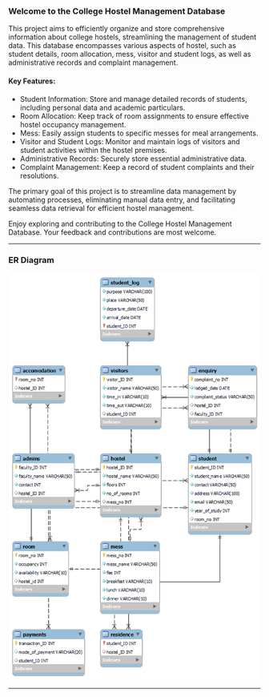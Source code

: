 
### Welcome to the College Hostel Management Database

This project aims to efficiently organize and store comprehensive information about college hostels, streamlining the management of student data. This database encompasses various aspects of hostel, such as student details, room allocation, mess, visitor and student logs, as well as administrative records and complaint management.

#### Key Features:

- Student Information: Store and manage detailed records of students, including personal data and academic particulars.
- Room Allocation: Keep track of room assignments to ensure effective hostel occupancy management.
- Mess: Easily assign students to specific messes for meal arrangements.
- Visitor and Student Logs: Monitor and maintain logs of visitors and student activities within the hostel premises.
- Administrative Records: Securely store essential administrative data.
- Complaint Management: Keep a record of student complaints and their resolutions.

The primary goal of this project is to streamline data management by automating processes, eliminating manual data entry, and facilitating seamless data retrieval for efficient hostel management.

Enjoy exploring and contributing to the College Hostel Management Database. Your feedback and contributions are most welcome. 

---
### ER Diagram 

![schema](https://github.com/0xCyKat/Hostel_Database_Design/blob/main/schema.png?raw=true)

---

